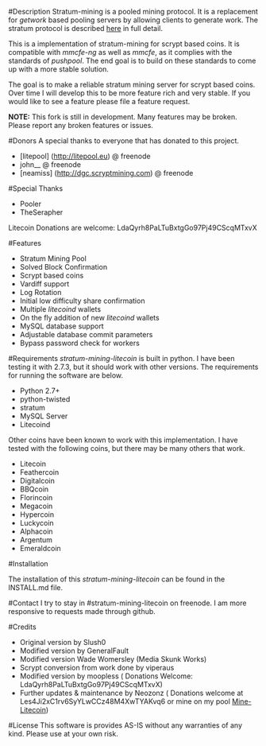 #Description
Stratum-mining is a pooled mining protocol. It is a replacement for *getwork* based pooling servers by allowing clients to generate work. The stratum protocol is described [here](http://mining.bitcoin.cz/stratum-mining) in full detail.

This is a implementation of stratum-mining for scrypt based coins. It is compatible with *mmcfe-ng* as well as *mmcfe*, as it complies with the standards of *pushpool*. The end goal is to build on these standards to come up with a more stable solution.

The goal is to make a reliable stratum mining server for scrypt based coins. Over time I will develop this to be more feature rich and very stable. If you would like to see a feature please file a feature request. 

**NOTE:** This fork is still in development. Many features may be broken. Please report any broken features or issues.

#Donors
A special thanks to everyone that has donated to this project. 

* [litepool] (http://litepool.eu) @ freenode
* john__ @ freenode
* [neamiss] (http://dgc.scryptmining.com) @ freenode

#Special Thanks

* Pooler
* TheSerapher

Litecoin Donations are welcome: LdaQyrh8PaLTuBxtgGo97Pj49CScqMTxvX

#Features

* Stratum Mining Pool 
* Solved Block Confirmation
* Scrypt based coins
* Vardiff support
* Log Rotation
* Initial low difficulty share confirmation
* Multiple *litecoind* wallets
* On the fly addition of new *litecoind* wallets
* MySQL database support
* Adjustable database commit parameters
* Bypass password check for workers


#Requirements
*stratum-mining-litecoin* is built in python. I have been testing it with 2.7.3, but it should work with other versions. The requirements for running the software are below.

* Python 2.7+
* python-twisted
* stratum
* MySQL Server 
* Litecoind

Other coins have been known to work with this implementation. I have tested with the following coins, but there may be many others that work. 

* Litecoin
* Feathercoin
* Digitalcoin
* BBQcoin
* Florincoin
* Megacoin
* Hypercoin
* Luckycoin
* Alphacoin
* Argentum
* Emeraldcoin

#Installation

The installation of this *stratum-mining-litecoin* can be found in the INSTALL.md file. 

#Contact
I try to stay in #stratum-mining-litecoin on freenode. I am more responsive to requests made through github. 

#Credits

* Original version by Slush0
* Modified version by GeneralFault
* Modified version Wade Womersley (Media Skunk Works)
* Scrypt conversion from work done by viperaus
* Modified version by moopless ( Donations Welcome: LdaQyrh8PaLTuBxtgGo97Pj49CScqMTxvX)
* Further updates & maintenance by Neozonz ( Donations welcome at Les4Ji2xC1rv6SyYLwCCz48M4XwTYAKvq6 or mine on my pool [Mine-Litecoin](https://www.Mine-Litecoin.com))


#License
This software is provides AS-IS without any warranties of any kind. Please use at your own risk. 
